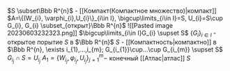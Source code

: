 $S \subset\Bbb R^{n}$ - [[Компакт(Компактное множество)|компакт]] 
$A=\{(W_{i}, \varphi_{i},U_{i}\}_{i\in I}, \bigcup\limits_{i\in I}=S, U_{i}=S\cup G_{i}, G_{i} \subset_{открыт}\Bbb R^{n}$
![[Pasted image 20230603232323.png]]
$\bigcup\limits_{i\in I}G_{i} \supset S$
$\{G_{i}\}_{i\in I}$ - открытое порытие $S$ в $\Bbb R^{n}$
$S$ - [[Компактность|компактно]] в $\Bbb R^{n}, \exists i_{1},...,i_{m}; G_{i_{1}}\cup...\cup G_{i_{m}} \supset S$
$G_{i_{j}} \cap S=U_{i_{j}}$
$A_{1}=\{W_{i_{j}},\varphi_{i_{j}},U_{i_{j}}\}_{j=1}^{m}-$ конечный [[Атлас|атлас]] $S$